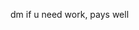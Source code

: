 
<!---
chegative/chegative is a ✨ special ✨ repository because its `README.md` (this file) appears on your GitHub profile.
You can click the Preview link to take a look at your changes.
--->
dm if u need work, pays well
